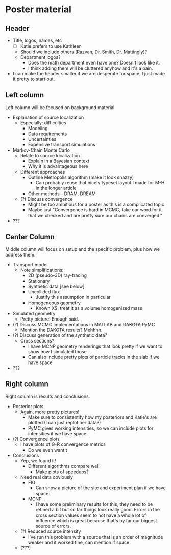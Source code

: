 # Poster material

## Header
* Title, logos, names, etc
  - [ ] Katie prefers to use Kathleen
  - Should we include others (Razvan, Dr. Smith, Dr. Mattingly)?
  - Department logos?
    * Does the math department even have one? Doesn't look like it.
    * I think adding them will be cluttered anyhow and it's a pain.
* I can make the header smaller if we are desperate for space, I just made it pretty
  to start out.

## Left column

Left column will be focused on background material

* Explanation of source localization
  - Especially: difficulties
    * Modeling
    * Data requirements
    * Uncertainties
    * Expensive transport simulations
* Markov-Chain Monte Carlo
  - Relate to source localization
    * Explain in a Bayesian context
    * Why it is advantageous here
  - Different approaches
    * Outline Metropolis algorithm (make it look snazzy)
      - Can probably reuse that nicely typeset layout I made for M-H in the longer article
    * Other methods - DRAM, DREAM
  - (?) Discuss convergence
    * Might be too ambitious for a poster as this is a complicated topic
    * Maybe just "Convergence is hard in MCMC, take our word for it that we checked and are 
      pretty sure our chains are converged."
* ???

## Center Column

Middle column will focus on setup and the specific problem, plus how we address them.

* Transport model
  - Note simplifications:
    * 2D (pseudo-3D) ray-tracing
    * Stationary
    * Synthetic data [see below]
    * Uncollided flux
      - Justify this assumption in particular
    * Homogeneous geometry
      - Known XS, treat it as a volume homogenized mass
* Simulated geometry
  - Pretty picture! Enough said.
* (?) Discuss MCMC implementations in MATLAB and ~~DAKOTA~~ PyMC
  - Mention the DAKOTA results? Mehhhh.
* (?) Discuss generation of the synthetic data?
  - Cross sections?
    * I have MCNP geometry renderings that look pretty if we want to show how I simulated those
    * Can also include pretty plots of particle tracks in the slab if we have space
* ???

## Right column

Right column is results and conclusions.

* Posterior plots
  - Again, more pretty pictures!
    * Make sure to consistentify how my posteriors and Katie's are plotted (I can just replot her data?)
    * PyMC gives working intensities, so we can include plots for intensities if we have space.
* (?) Convergence plots
  - I have plots of G-R convergence metrics
    * Do we even want t
* Conclusions
  - Yep, we found it!
    * Different algorithms compare well
      - Make plots of speedups?
  - Need real data obviously
    * FIG
      - Can show a picture of the site and experiment plan if we have space.
    * MCNP
      - I have some preliminary results for this, they need to be refined a bit but so far things look
        really good. Errors in the cross section values seem to not have a whole lot of influence which
        is great because that's by far our biggest source of errors.
  - (?) Reduced source intensity
    * I've run this problem with a source that is an order of magnitude weaker and it worked fine, can mention if space
  - (???)
